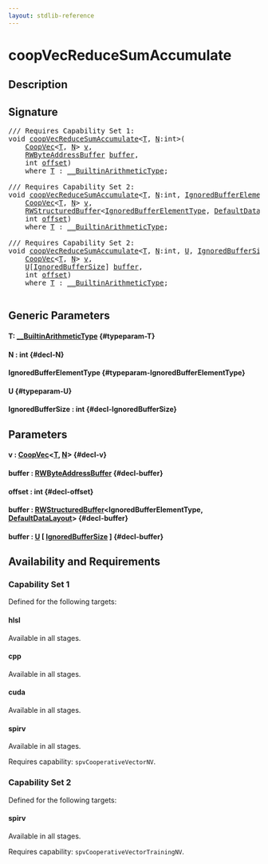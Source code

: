 ```yaml
---
layout: stdlib-reference
---
```


# coopVecReduceSumAccumulate

## Description





## Signature 

<pre>
/// Requires Capability Set 1:
<span class="code_keyword">void</span> <a href="/stdlib-reference/global-decls/coopvecreducesumaccumulate-47dg">coopVecReduceSumAccumulate</a>&lt;<a href="/stdlib-reference/global-decls/coopvecreducesumaccumulate-47dg#typeparam-T" class="code_type">T</a>, <a href="/stdlib-reference/global-decls/coopvecreducesumaccumulate-47dg#decl-N" class="code_var">N</a>:<span class="code_keyword">int</span>&gt;(
    <a href="/stdlib-reference/types/coopvec-04/index" class="code_type">CoopVec</a>&lt;<a href="/stdlib-reference/global-decls/coopvecreducesumaccumulate-47dg#typeparam-T" class="code_type">T</a>, <a href="/stdlib-reference/global-decls/coopvecreducesumaccumulate-47dg#decl-N" class="code_var">N</a>&gt; <a href="/stdlib-reference/global-decls/coopvecreducesumaccumulate-47dg#decl-v" class="code_param">v</a>,
    <a href="/stdlib-reference/types/rwbyteaddressbuffer-0126d/index" class="code_type">RWByteAddressBuffer</a> <a href="/stdlib-reference/global-decls/coopvecreducesumaccumulate-47dg#decl-buffer" class="code_param">buffer</a>,
    <span class="code_keyword">int</span> <a href="/stdlib-reference/global-decls/coopvecreducesumaccumulate-47dg#decl-offset" class="code_param">offset</a>)
    <span class='code_keyword'>where</span> <a href="/stdlib-reference/global-decls/coopvecreducesumaccumulate-47dg#typeparam-T" class="code_type">T</a> : <a href="/stdlib-reference/interfaces/0_builtinarithmetictype-029j/index" class="code_type">__BuiltinArithmeticType</a>;

/// Requires Capability Set 2:
<span class="code_keyword">void</span> <a href="/stdlib-reference/global-decls/coopvecreducesumaccumulate-47dg">coopVecReduceSumAccumulate</a>&lt;<a href="/stdlib-reference/global-decls/coopvecreducesumaccumulate-47dg#typeparam-T" class="code_type">T</a>, <a href="/stdlib-reference/global-decls/coopvecreducesumaccumulate-47dg#decl-N" class="code_var">N</a>:<span class="code_keyword">int</span>, <a href="/stdlib-reference/global-decls/coopvecreducesumaccumulate-47dg#typeparam-IgnoredBufferElementType" class="code_type">IgnoredBufferElementType</a>&gt;(
    <a href="/stdlib-reference/types/coopvec-04/index" class="code_type">CoopVec</a>&lt;<a href="/stdlib-reference/global-decls/coopvecreducesumaccumulate-47dg#typeparam-T" class="code_type">T</a>, <a href="/stdlib-reference/global-decls/coopvecreducesumaccumulate-47dg#decl-N" class="code_var">N</a>&gt; <a href="/stdlib-reference/global-decls/coopvecreducesumaccumulate-47dg#decl-v" class="code_param">v</a>,
    <a href="/stdlib-reference/types/rwstructuredbuffer-012c/index" class="code_type">RWStructuredBuffer</a>&lt;<a href="/stdlib-reference/global-decls/coopvecreducesumaccumulate-47dg#typeparam-IgnoredBufferElementType" class="code_type">IgnoredBufferElementType</a>, <a href="/stdlib-reference/types/defaultdatalayout-07b/index" class="code_type">DefaultDataLayout</a>&gt; <a href="/stdlib-reference/global-decls/coopvecreducesumaccumulate-47dg#decl-buffer" class="code_param">buffer</a>,
    <span class="code_keyword">int</span> <a href="/stdlib-reference/global-decls/coopvecreducesumaccumulate-47dg#decl-offset" class="code_param">offset</a>)
    <span class='code_keyword'>where</span> <a href="/stdlib-reference/global-decls/coopvecreducesumaccumulate-47dg#typeparam-T" class="code_type">T</a> : <a href="/stdlib-reference/interfaces/0_builtinarithmetictype-029j/index" class="code_type">__BuiltinArithmeticType</a>;

/// Requires Capability Set 2:
<span class="code_keyword">void</span> <a href="/stdlib-reference/global-decls/coopvecreducesumaccumulate-47dg">coopVecReduceSumAccumulate</a>&lt;<a href="/stdlib-reference/global-decls/coopvecreducesumaccumulate-47dg#typeparam-T" class="code_type">T</a>, <a href="/stdlib-reference/global-decls/coopvecreducesumaccumulate-47dg#decl-N" class="code_var">N</a>:<span class="code_keyword">int</span>, <a href="/stdlib-reference/global-decls/coopvecreducesumaccumulate-47dg#typeparam-U" class="code_type">U</a>, <a href="/stdlib-reference/global-decls/coopvecreducesumaccumulate-47dg#decl-IgnoredBufferSize" class="code_var">IgnoredBufferSize</a>:<span class="code_keyword">int</span>&gt;(
    <a href="/stdlib-reference/types/coopvec-04/index" class="code_type">CoopVec</a>&lt;<a href="/stdlib-reference/global-decls/coopvecreducesumaccumulate-47dg#typeparam-T" class="code_type">T</a>, <a href="/stdlib-reference/global-decls/coopvecreducesumaccumulate-47dg#decl-N" class="code_var">N</a>&gt; <a href="/stdlib-reference/global-decls/coopvecreducesumaccumulate-47dg#decl-v" class="code_param">v</a>,
    <a href="/stdlib-reference/global-decls/coopvecreducesumaccumulate-47dg#typeparam-U" class="code_type">U</a>[<a href="/stdlib-reference/global-decls/coopvecreducesumaccumulate-47dg#decl-IgnoredBufferSize" class="code_var">IgnoredBufferSize</a>] <a href="/stdlib-reference/global-decls/coopvecreducesumaccumulate-47dg#decl-buffer" class="code_param">buffer</a>,
    <span class="code_keyword">int</span> <a href="/stdlib-reference/global-decls/coopvecreducesumaccumulate-47dg#decl-offset" class="code_param">offset</a>)
    <span class='code_keyword'>where</span> <a href="/stdlib-reference/global-decls/coopvecreducesumaccumulate-47dg#typeparam-T" class="code_type">T</a> : <a href="/stdlib-reference/interfaces/0_builtinarithmetictype-029j/index" class="code_type">__BuiltinArithmeticType</a>;

</pre>

## Generic Parameters

#### T: [\_\_BuiltinArithmeticType](/stdlib-reference/interfaces/0_builtinarithmetictype-029j/index) {#typeparam-T}
#### N  : int {#decl-N}
#### IgnoredBufferElementType {#typeparam-IgnoredBufferElementType}
#### U {#typeparam-U}
#### IgnoredBufferSize  : int {#decl-IgnoredBufferSize}

## Parameters

#### v  : [CoopVec](/stdlib-reference/types/coopvec-04/index)\<[T](/stdlib-reference/types/coopvec-04/index#typeparam-T), [N](/stdlib-reference/types/coopvec-04/index#decl-N)\> {#decl-v}
#### buffer  : [RWByteAddressBuffer](/stdlib-reference/types/rwbyteaddressbuffer-0126d/index) {#decl-buffer}
#### offset  : int {#decl-offset}
#### buffer  : [RWStructuredBuffer](/stdlib-reference/types/rwstructuredbuffer-012c/index)\<IgnoredBufferElementType, [DefaultDataLayout](/stdlib-reference/types/defaultdatalayout-07b/index)\> {#decl-buffer}
#### buffer  : [U](/stdlib-reference/global-decls/coopvecreducesumaccumulate-47dg#typeparam-U) \[ [IgnoredBufferSize](/stdlib-reference/global-decls/coopvecreducesumaccumulate-47dg#decl-IgnoredBufferSize) \] {#decl-buffer}

## Availability and Requirements

### Capability Set 1

Defined for the following targets:

#### hlsl
Available in all stages.

#### cpp
Available in all stages.

#### cuda
Available in all stages.

#### spirv
Available in all stages.

Requires capability: `spvCooperativeVectorNV`.

### Capability Set 2

Defined for the following targets:

#### spirv
Available in all stages.

Requires capability: `spvCooperativeVectorTrainingNV`.



